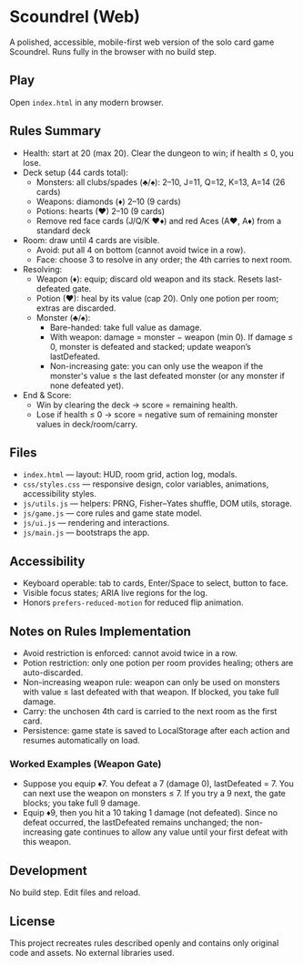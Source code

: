 # Scoundrel (Web)

A polished, accessible, mobile-first web version of the solo card game Scoundrel. Runs fully in the browser with no build step.

## Play

Open `index.html` in any modern browser.

## Rules Summary

- Health: start at 20 (max 20). Clear the dungeon to win; if health ≤ 0, you lose.
- Deck setup (44 cards total):
  - Monsters: all clubs/spades (♣/♠): 2–10, J=11, Q=12, K=13, A=14 (26 cards)
  - Weapons: diamonds (♦) 2–10 (9 cards)
  - Potions: hearts (♥) 2–10 (9 cards)
  - Remove red face cards (J/Q/K ♥♦) and red Aces (A♥, A♦) from a standard deck
- Room: draw until 4 cards are visible.
  - Avoid: put all 4 on bottom (cannot avoid twice in a row).
  - Face: choose 3 to resolve in any order; the 4th carries to next room.
- Resolving:
  - Weapon (♦): equip; discard old weapon and its stack. Resets last-defeated gate.
  - Potion (♥): heal by its value (cap 20). Only one potion per room; extras are discarded.
  - Monster (♣/♠):
    - Bare-handed: take full value as damage.
    - With weapon: damage = monster − weapon (min 0). If damage ≤ 0, monster is defeated and stacked; update weapon’s lastDefeated.
    - Non-increasing gate: you can only use the weapon if the monster's value ≤ the last defeated monster (or any monster if none defeated yet).
- End & Score:
  - Win by clearing the deck → score = remaining health.
  - Lose if health ≤ 0 → score = negative sum of remaining monster values in deck/room/carry.

## Files

- `index.html` — layout: HUD, room grid, action log, modals.
- `css/styles.css` — responsive design, color variables, animations, accessibility styles.
- `js/utils.js` — helpers: PRNG, Fisher–Yates shuffle, DOM utils, storage.
- `js/game.js` — core rules and game state model.
- `js/ui.js` — rendering and interactions.
- `js/main.js` — bootstraps the app.

## Accessibility

- Keyboard operable: tab to cards, Enter/Space to select, button to face.
- Visible focus states; ARIA live regions for the log.
- Honors `prefers-reduced-motion` for reduced flip animation.

## Notes on Rules Implementation

- Avoid restriction is enforced: cannot avoid twice in a row.
- Potion restriction: only one potion per room provides healing; others are auto-discarded.
- Non-increasing weapon rule: weapon can only be used on monsters with value ≤ last defeated with that weapon. If blocked, you take full damage.
- Carry: the unchosen 4th card is carried to the next room as the first card.
- Persistence: game state is saved to LocalStorage after each action and resumes automatically on load.

### Worked Examples (Weapon Gate)

- Suppose you equip ♦7. You defeat a 7 (damage 0), lastDefeated = 7. You can next use the weapon on monsters ≤ 7. If you try a 9 next, the gate blocks; you take full 9 damage.
- Equip ♦9, then you hit a 10 taking 1 damage (not defeated). Since no defeat occurred, the lastDefeated remains unchanged; the non-increasing gate continues to allow any value until your first defeat with this weapon.

## Development

No build step. Edit files and reload.

## License

This project recreates rules described openly and contains only original code and assets. No external libraries used.
